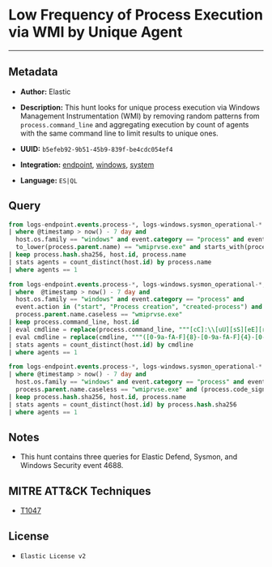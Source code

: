 # Low Frequency of Process Execution via WMI by Unique Agent

---

## Metadata

- **Author:** Elastic
- **Description:** This hunt looks for unique process execution via Windows Management Instrumentation (WMI) by removing random patterns from `process.command_line` and aggregating execution by count of agents with the same command line to limit results to unique ones.

- **UUID:** `b5efeb92-9b51-45b9-839f-be4cdc054ef4`
- **Integration:** [endpoint](https://docs.elastic.co/integrations/endpoint), [windows](https://docs.elastic.co/integrations/windows), [system](https://docs.elastic.co/integrations/system)
- **Language:** `ES|QL`

## Query

```sql
from logs-endpoint.events.process-*, logs-windows.sysmon_operational-*
| where @timestamp > now() - 7 day and
  host.os.family == "windows" and event.category == "process" and event.action in ("start", "Process creation") and
  to_lower(process.parent.name) == "wmiprvse.exe" and starts_with(process.code_signature.subject_name, "Microsoft")
| keep process.hash.sha256, host.id, process.name
| stats agents = count_distinct(host.id) by process.name
| where agents == 1
```

```sql
from logs-endpoint.events.process-*, logs-windows.sysmon_operational-*, logs-system.security-*
| where  @timestamp > now() - 7 day and
  host.os.family == "windows" and event.category == "process" and
  event.action in ("start", "Process creation", "created-process") and
  process.parent.name.caseless == "wmiprvse.exe"
| keep process.command_line, host.id
| eval cmdline = replace(process.command_line, """[cC]:\\[uU][sS][eE][rR][sS]\\[a-zA-Z0-9\.\-\_\$~ ]+\\""", "C:\\\\users\\\\user\\\\")
| eval cmdline = replace(cmdline, """([0-9a-fA-F]{8}-[0-9a-fA-F]{4}-[0-9a-fA-F]{4}-[0-9a-fA-F]{4}-[0-9a-fA-F]{12}|ns[a-z][A-Z0-9]{3,4}\.tmp|DX[A-Z0-9]{3,4}\.tmp|7z[A-Z0-9]{3,5}\.tmp|[0-9\.\-\_]{3,})""", "")
| stats agents = count_distinct(host.id) by cmdline
| where agents == 1
```

```sql
from logs-endpoint.events.process-*, logs-windows.sysmon_operational-*
| where @timestamp > now() - 7 day and
  host.os.family == "windows" and event.category == "process" and event.action in ("start", "Process creation") and
  process.parent.name.caseless == "wmiprvse.exe" and (process.code_signature.exists == false or process.code_signature.trusted == false)
| keep process.hash.sha256, host.id, process.name
| stats agents = count_distinct(host.id) by process.hash.sha256
| where agents == 1
```

## Notes

- This hunt contains three queries for Elastic Defend, Sysmon, and Windows Security event 4688.
## MITRE ATT&CK Techniques

- [T1047](https://attack.mitre.org/techniques/T1047)

## License

- `Elastic License v2`
